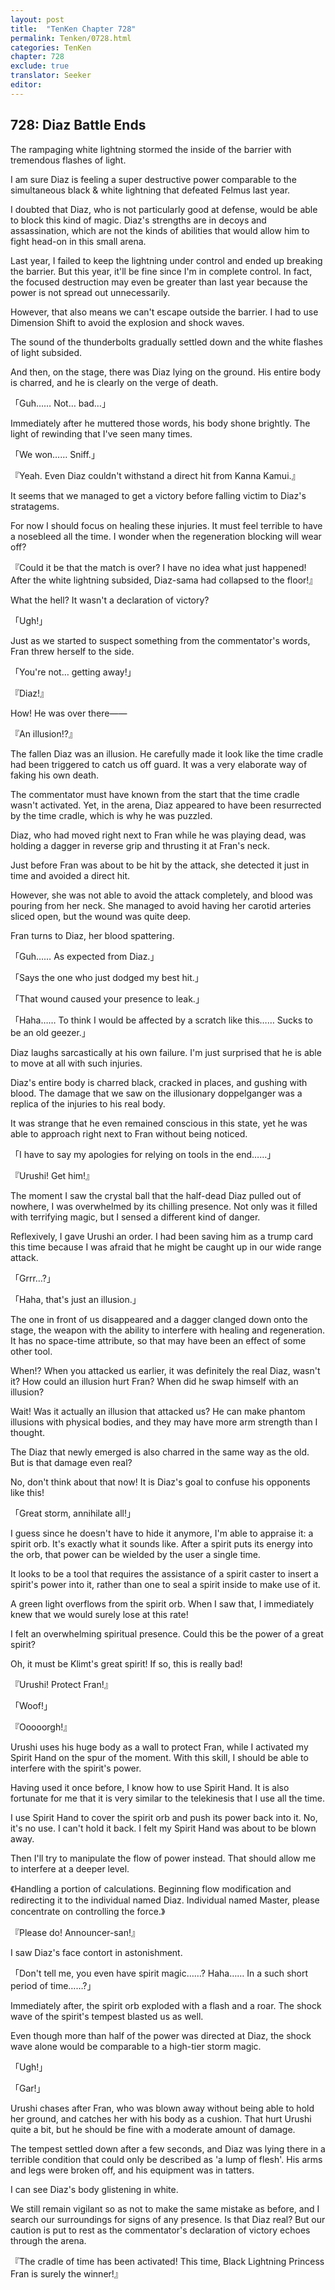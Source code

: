 ```yaml
---
layout: post
title:  "TenKen Chapter 728"
permalink: Tenken/0728.html
categories: TenKen
chapter: 728
exclude: true
translator: Seeker
editor: 
---
```

<h2 id="ch728">728: Diaz Battle Ends</h2>

The rampaging white lightning stormed the inside of the barrier with tremendous flashes of light.

I am sure Diaz is feeling a super destructive power comparable to the simultaneous black & white lightning that defeated Felmus last year.

I doubted that Diaz, who is not particularly good at defense, would be able to block this kind of magic. Diaz's strengths are in decoys and assassination, which are not the kinds of abilities that would allow him to fight head-on in this small arena.

Last year, I failed to keep the lightning under control and ended up breaking the barrier. But this year, it'll be fine since I'm in complete control. In fact, the focused destruction may even be greater than last year because the power is not spread out unnecessarily.

However, that also means we can't escape outside the barrier. I had to use Dimension Shift to avoid the explosion and shock waves.

The sound of the thunderbolts gradually settled down and the white flashes of light subsided.

And then, on the stage, there was Diaz lying on the ground. His entire body is charred, and he is clearly on the verge of death.

「Guh…… Not… bad…」

Immediately after he muttered those words, his body shone brightly. The light of rewinding that I've seen many times.

「We won…… Sniff.」

『Yeah. Even Diaz couldn't withstand a direct hit from Kanna Kamui.』

It seems that we managed to get a victory before falling victim to Diaz's stratagems.

For now I should focus on healing these injuries. It must feel terrible to have a nosebleed all the time. I wonder when the regeneration blocking will wear off?

『Could it be that the match is over? I have no idea what just happened! After the white lightning subsided, Diaz-sama had collapsed to the floor!』

What the hell? It wasn't a declaration of victory?

「Ugh!」

Just as we started to suspect something from the commentator's words, Fran threw herself to the side.

「You're not… getting away!」

『Diaz!』

How! He was over there――

『An illusion!?』

The fallen Diaz was an illusion. He carefully made it look like the time cradle had been triggered to catch us off guard. It was a very elaborate way of faking his own death.

The commentator must have known from the start that the time cradle wasn't activated. Yet, in the arena, Diaz appeared to have been resurrected by the time cradle, which is why he was puzzled.

Diaz, who had moved right next to Fran while he was playing dead, was holding a dagger in reverse grip and thrusting it at Fran's neck.

Just before Fran was about to be hit by the attack, she detected it just in time and avoided a direct hit.

However, she was not able to avoid the attack completely, and blood was pouring from her neck. She managed to avoid having her carotid arteries sliced open, but the wound was quite deep.

Fran turns to Diaz, her blood spattering.

「Guh…… As expected from Diaz.」

「Says the one who just dodged my best hit.」

「That wound caused your presence to leak.」

「Haha…… To think I would be affected by a scratch like this…… Sucks to be an old geezer.」

Diaz laughs sarcastically at his own failure. I'm just surprised that he is able to move at all with such injuries.

Diaz's entire body is charred black, cracked in places, and gushing with blood. The damage that we saw on the illusionary doppelganger was a replica of the injuries to his real body.

It was strange that he even remained conscious in this state, yet he was able to approach right next to Fran without being noticed.

「I have to say my apologies for relying on tools in the end……」

『Urushi! Get him!』

The moment I saw the crystal ball that the half-dead Diaz pulled out of nowhere, I was overwhelmed by its chilling presence. Not only was it filled with terrifying magic, but I sensed a different kind of danger.

Reflexively, I gave Urushi an order. I had been saving him as a trump card this time because I was afraid that he might be caught up in our wide range attack.

「Grrr…?」

「Haha, that's just an illusion.」

The one in front of us disappeared and a dagger clanged down onto the stage, the weapon with the ability to interfere with healing and regeneration. It has no space-time attribute, so that may have been an effect of some other tool.

When!? When you attacked us earlier, it was definitely the real Diaz, wasn't it? How could an illusion hurt Fran? When did he swap himself with an illusion?

Wait! Was it actually an illusion that attacked us? He can make phantom illusions with physical bodies, and they may have more arm strength than I thought.

The Diaz that newly emerged is also charred in the same way as the old. But is that damage even real?

No, don't think about that now! It is Diaz's goal to confuse his opponents like this!

「Great storm, annihilate all!」

I guess since he doesn't have to hide it anymore, I'm able to appraise it: a spirit orb. It's exactly what it sounds like. After a spirit puts its energy into the orb, that power can be wielded by the user a single time.

It looks to be a tool that requires the assistance of a spirit caster to insert a spirit's power into it, rather than one to seal a spirit inside to make use of it.

A green light overflows from the spirit orb. When I saw that, I immediately knew that we would surely lose at this rate!

I felt an overwhelming spiritual presence. Could this be the power of a great spirit?

Oh, it must be Klimt's great spirit! If so, this is really bad!

『Urushi! Protect Fran!』

「Woof!」

『Ooooorgh!』

Urushi uses his huge body as a wall to protect Fran, while I activated my Spirit Hand on the spur of the moment. With this skill, I should be able to interfere with the spirit's power.

Having used it once before, I know how to use Spirit Hand. It is also fortunate for me that it is very similar to the telekinesis that I use all the time.

I use Spirit Hand to cover the spirit orb and push its power back into it. No, it's no use. I can't hold it back. I felt my Spirit Hand was about to be blown away.

Then I'll try to manipulate the flow of power instead. That should allow me to interfere at a deeper level.

《Handling a portion of calculations. Beginning flow modification and redirecting it to the individual named Diaz. Individual named Master, please concentrate on controlling the force.》

『Please do! Announcer-san!』

I saw Diaz's face contort in astonishment.

「Don't tell me, you even have spirit magic……? Haha…… In a such short period of time……?」

Immediately after, the spirit orb exploded with a flash and a roar. The shock wave of the spirit's tempest blasted us as well.

Even though more than half of the power was directed at Diaz, the shock wave alone would be comparable to a high-tier storm magic.

「Ugh!」

「Gar!」

Urushi chases after Fran, who was blown away without being able to hold her ground, and catches her with his body as a cushion. That hurt Urushi quite a bit, but he should be fine with a moderate amount of damage.

The tempest settled down after a few seconds, and Diaz was lying there in a terrible condition that could only be described as 'a lump of flesh'. His arms and legs were broken off, and his equipment was in tatters.

I can see Diaz's body glistening in white.

We still remain vigilant so as not to make the same mistake as before, and I search our surroundings for signs of any presence. Is that Diaz real? But our caution is put to rest as the commentator's declaration of victory echoes through the arena.

『The cradle of time has been activated! This time, Black Lightning Princess Fran is surely the winner!』













